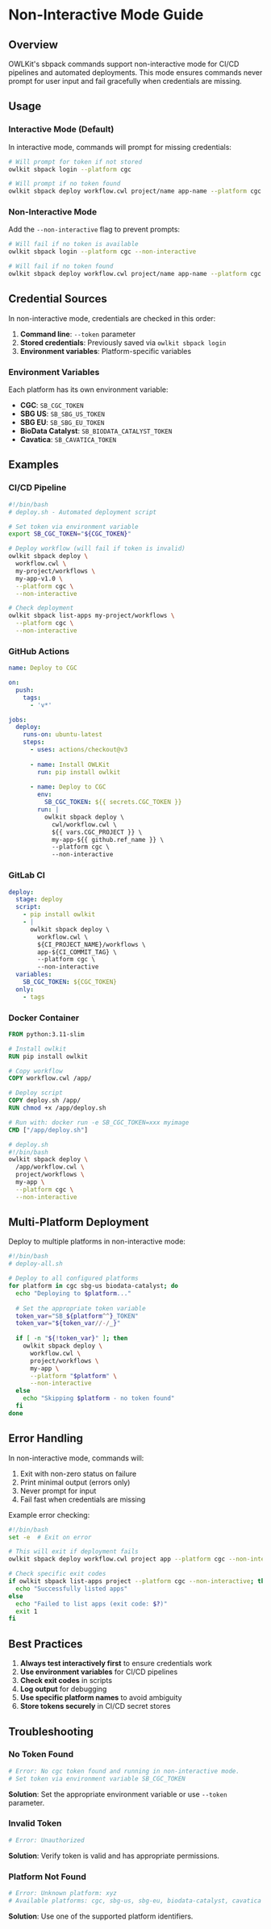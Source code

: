 # Non-Interactive Mode Guide

## Overview

OWLKit's sbpack commands support non-interactive mode for CI/CD pipelines and automated deployments. This mode ensures commands never prompt for user input and fail gracefully when credentials are missing.

## Usage

### Interactive Mode (Default)

In interactive mode, commands will prompt for missing credentials:

```bash
# Will prompt for token if not stored
owlkit sbpack login --platform cgc

# Will prompt if no token found
owlkit sbpack deploy workflow.cwl project/name app-name --platform cgc
```

### Non-Interactive Mode

Add the `--non-interactive` flag to prevent prompts:

```bash
# Will fail if no token is available
owlkit sbpack login --platform cgc --non-interactive

# Will fail if no token found
owlkit sbpack deploy workflow.cwl project/name app-name --platform cgc --non-interactive
```

## Credential Sources

In non-interactive mode, credentials are checked in this order:

1. **Command line**: `--token` parameter
2. **Stored credentials**: Previously saved via `owlkit sbpack login`
3. **Environment variables**: Platform-specific variables

### Environment Variables

Each platform has its own environment variable:

- **CGC**: `SB_CGC_TOKEN`
- **SBG US**: `SB_SBG_US_TOKEN`
- **SBG EU**: `SB_SBG_EU_TOKEN`
- **BioData Catalyst**: `SB_BIODATA_CATALYST_TOKEN`
- **Cavatica**: `SB_CAVATICA_TOKEN`

## Examples

### CI/CD Pipeline

```bash
#!/bin/bash
# deploy.sh - Automated deployment script

# Set token via environment variable
export SB_CGC_TOKEN="${CGC_TOKEN}"

# Deploy workflow (will fail if token is invalid)
owlkit sbpack deploy \
  workflow.cwl \
  my-project/workflows \
  my-app-v1.0 \
  --platform cgc \
  --non-interactive

# Check deployment
owlkit sbpack list-apps my-project/workflows \
  --platform cgc \
  --non-interactive
```

### GitHub Actions

```yaml
name: Deploy to CGC

on:
  push:
    tags:
      - 'v*'

jobs:
  deploy:
    runs-on: ubuntu-latest
    steps:
      - uses: actions/checkout@v3
      
      - name: Install OWLKit
        run: pip install owlkit
      
      - name: Deploy to CGC
        env:
          SB_CGC_TOKEN: ${{ secrets.CGC_TOKEN }}
        run: |
          owlkit sbpack deploy \
            cwl/workflow.cwl \
            ${{ vars.CGC_PROJECT }} \
            my-app-${{ github.ref_name }} \
            --platform cgc \
            --non-interactive
```

### GitLab CI

```yaml
deploy:
  stage: deploy
  script:
    - pip install owlkit
    - |
      owlkit sbpack deploy \
        workflow.cwl \
        ${CI_PROJECT_NAME}/workflows \
        app-${CI_COMMIT_TAG} \
        --platform cgc \
        --non-interactive
  variables:
    SB_CGC_TOKEN: ${CGC_TOKEN}
  only:
    - tags
```

### Docker Container

```dockerfile
FROM python:3.11-slim

# Install owlkit
RUN pip install owlkit

# Copy workflow
COPY workflow.cwl /app/

# Deploy script
COPY deploy.sh /app/
RUN chmod +x /app/deploy.sh

# Run with: docker run -e SB_CGC_TOKEN=xxx myimage
CMD ["/app/deploy.sh"]
```

```bash
# deploy.sh
#!/bin/bash
owlkit sbpack deploy \
  /app/workflow.cwl \
  project/workflows \
  my-app \
  --platform cgc \
  --non-interactive
```

## Multi-Platform Deployment

Deploy to multiple platforms in non-interactive mode:

```bash
#!/bin/bash
# deploy-all.sh

# Deploy to all configured platforms
for platform in cgc sbg-us biodata-catalyst; do
  echo "Deploying to $platform..."
  
  # Set the appropriate token variable
  token_var="SB_${platform^^}_TOKEN"
  token_var="${token_var//-/_}"
  
  if [ -n "${!token_var}" ]; then
    owlkit sbpack deploy \
      workflow.cwl \
      project/workflows \
      my-app \
      --platform "$platform" \
      --non-interactive
  else
    echo "Skipping $platform - no token found"
  fi
done
```

## Error Handling

In non-interactive mode, commands will:

1. Exit with non-zero status on failure
2. Print minimal output (errors only)
3. Never prompt for input
4. Fail fast when credentials are missing

Example error checking:

```bash
#!/bin/bash
set -e  # Exit on error

# This will exit if deployment fails
owlkit sbpack deploy workflow.cwl project app --platform cgc --non-interactive

# Check specific exit codes
if owlkit sbpack list-apps project --platform cgc --non-interactive; then
  echo "Successfully listed apps"
else
  echo "Failed to list apps (exit code: $?)"
  exit 1
fi
```

## Best Practices

1. **Always test interactively first** to ensure credentials work
2. **Use environment variables** for CI/CD pipelines
3. **Check exit codes** in scripts
4. **Log output** for debugging
5. **Use specific platform names** to avoid ambiguity
6. **Store tokens securely** in CI/CD secret stores

## Troubleshooting

### No Token Found

```bash
# Error: No cgc token found and running in non-interactive mode.
# Set token via environment variable SB_CGC_TOKEN
```

**Solution**: Set the appropriate environment variable or use `--token` parameter.

### Invalid Token

```bash
# Error: Unauthorized
```

**Solution**: Verify token is valid and has appropriate permissions.

### Platform Not Found

```bash
# Error: Unknown platform: xyz
# Available platforms: cgc, sbg-us, sbg-eu, biodata-catalyst, cavatica
```

**Solution**: Use one of the supported platform identifiers.